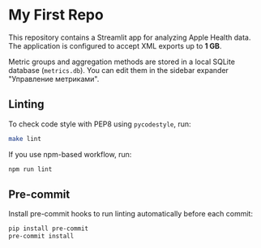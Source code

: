 # My First Repo

This repository contains a Streamlit app for analyzing Apple Health data.
The application is configured to accept XML exports up to **1 GB**.

Metric groups and aggregation methods are stored in a local SQLite database
(`metrics.db`). You can edit them in the sidebar expander "Управление
метриками".

## Linting

To check code style with PEP8 using `pycodestyle`, run:

```bash
make lint
```

If you use npm-based workflow, run:

```bash
npm run lint
```

## Pre-commit

Install pre-commit hooks to run linting automatically before each commit:

```bash
pip install pre-commit
pre-commit install
```
